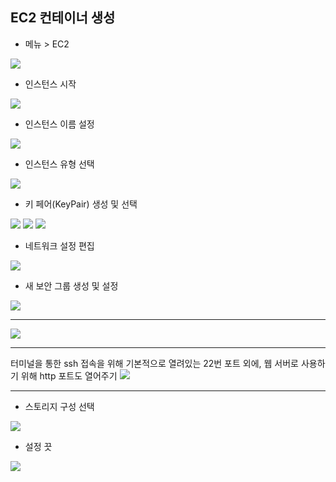 ## EC2 컨테이너 생성
- 메뉴 > EC2

![](images/1_1.png) <!-- EC2 아이콘 -->
- 인스턴스 시작

![](images/1_2.png) <!-- 인스턴스 시작 버튼 -->
- 인스턴스 이름 설정

![](images/1_3.png) <!-- 인스턴스 이름 입력란 -->
- 인스턴스 유형 선택

![](images/1_4.png) <!-- 인스턴스 유형 선택 박스 -->
- 키 페어(KeyPair) 생성 및 선택

![](images/1_5.png) <!-- 키 페어 생성 버튼 -->
![](images/1_6.png) <!-- 키 페어 생성 박스 -->
![](images/1_7.png) <!-- 키 페어 선택 박스 -->
- 네트워크 설정 편집

![](images/1_8.png) <!-- 네트워크 설정 편집 버튼 -->
- 새 보안 그룹 생성 및 설정

![](images/1_9.png) <!-- 보안 그룹 생성 박스(empty) -->
- - -
![](images/1_10.png) <!-- 보안 그룹 이름 및 설명 추가하기 -->
- - -
터미널을 통한 ssh 접속을 위해 기본적으로 열려있는 22번 포트 외에, 웹 서버로 사용하기 위해 http 포트도 열어주기
![](images/1_11.png) <!-- 보안 그룹 규칙 추가 -->
- - -
- 스토리지 구성 선택

![](images/1_12.png) <!-- 스토리지 용량 선택 박스 -->
- 설정 끗

![](images/1_13.png) <!-- success -->

